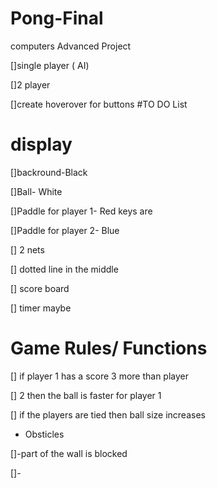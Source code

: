 # Pong-Final
computers Advanced Project

[]single player ( AI)

[]2 player

[]create hoverover for buttons
#TO DO List
# display 

[]backround-Black

[]Ball- White

[]Paddle for player 1- Red keys are 

[]Paddle for player 2- Blue 

[] 2 nets

[] dotted line in the middle 

[] score board 

[] timer maybe

# Game Rules/ Functions
[] if player 1 has a score 3 more than player 

[] 2 then the ball is faster for player 1 

[] if the players are tied then ball size increases

- Obsticles 

[]-part of the wall is blocked 

[]-
